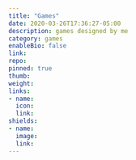 ```yaml
---
title: "Games"
date: 2020-03-26T17:36:27-05:00
description: games designed by me
category: games
enableBio: false
link:
repo:
pinned: true
thumb:
weight:
links:
- name: 
  icon: 
  link: 
shields:
- name: 
  image: 
  link: 
---
```

